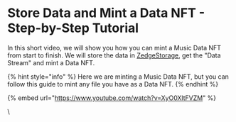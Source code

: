 # Store Data and Mint a Data NFT - Step-by-Step Tutorial

In this short video, we will show you how you can mint a Music Data NFT from start to finish. We will store the data in [ZedgeStorage](https://zedgestorage.com/), get the "Data Stream" and mint a Data NFT.&#x20;

{% hint style="info" %}
Here we are minting a Music Data NFT, but you can follow this guide to mint any file you have as a Data NFT.&#x20;
{% endhint %}

{% embed url="https://www.youtube.com/watch?v=XyO0XltFVZM" %}

\
